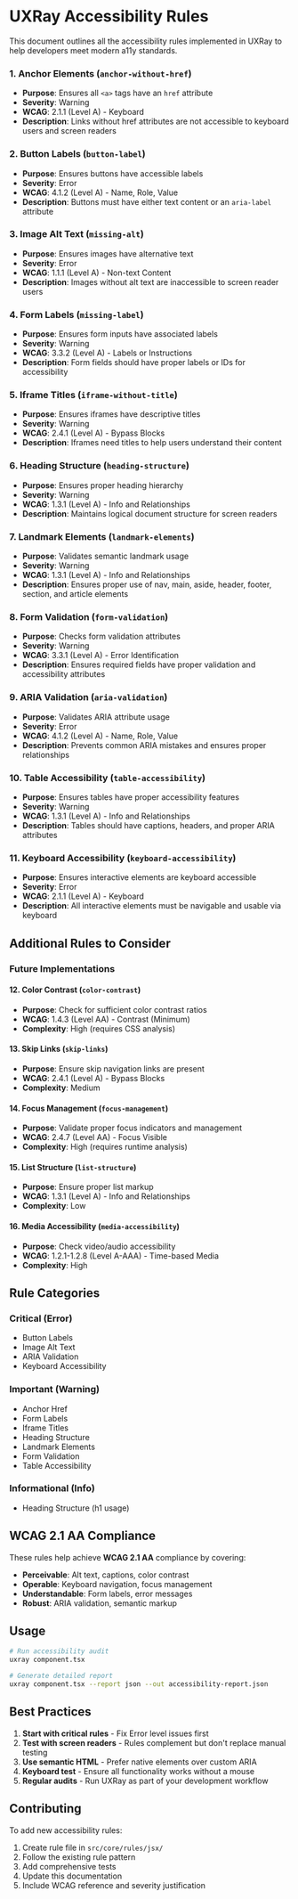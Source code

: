# UXRay Accessibility Rules

This document outlines all the accessibility rules implemented in UXRay to help developers meet modern a11y standards.

### 1. **Anchor Elements** (`anchor-without-href`)
- **Purpose**: Ensures all `<a>` tags have an `href` attribute
- **Severity**: Warning
- **WCAG**: 2.1.1 (Level A) - Keyboard
- **Description**: Links without href attributes are not accessible to keyboard users and screen readers

### 2. **Button Labels** (`button-label`)
- **Purpose**: Ensures buttons have accessible labels
- **Severity**: Error
- **WCAG**: 4.1.2 (Level A) - Name, Role, Value
- **Description**: Buttons must have either text content or an `aria-label` attribute

### 3. **Image Alt Text** (`missing-alt`)
- **Purpose**: Ensures images have alternative text
- **Severity**: Error
- **WCAG**: 1.1.1 (Level A) - Non-text Content
- **Description**: Images without alt text are inaccessible to screen reader users

### 4. **Form Labels** (`missing-label`)
- **Purpose**: Ensures form inputs have associated labels
- **Severity**: Warning
- **WCAG**: 3.3.2 (Level A) - Labels or Instructions
- **Description**: Form fields should have proper labels or IDs for accessibility

### 5. **Iframe Titles** (`iframe-without-title`)
- **Purpose**: Ensures iframes have descriptive titles
- **Severity**: Warning
- **WCAG**: 2.4.1 (Level A) - Bypass Blocks
- **Description**: Iframes need titles to help users understand their content

### 6. **Heading Structure** (`heading-structure`)
- **Purpose**: Ensures proper heading hierarchy
- **Severity**: Warning
- **WCAG**: 1.3.1 (Level A) - Info and Relationships
- **Description**: Maintains logical document structure for screen readers

### 7. **Landmark Elements** (`landmark-elements`)
- **Purpose**: Validates semantic landmark usage
- **Severity**: Warning
- **WCAG**: 1.3.1 (Level A) - Info and Relationships
- **Description**: Ensures proper use of nav, main, aside, header, footer, section, and article elements

### 8. **Form Validation** (`form-validation`)
- **Purpose**: Checks form validation attributes
- **Severity**: Warning
- **WCAG**: 3.3.1 (Level A) - Error Identification
- **Description**: Ensures required fields have proper validation and accessibility attributes

### 9. **ARIA Validation** (`aria-validation`)
- **Purpose**: Validates ARIA attribute usage
- **Severity**: Error
- **WCAG**: 4.1.2 (Level A) - Name, Role, Value
- **Description**: Prevents common ARIA mistakes and ensures proper relationships

### 10. **Table Accessibility** (`table-accessibility`)
- **Purpose**: Ensures tables have proper accessibility features
- **Severity**: Warning
- **WCAG**: 1.3.1 (Level A) - Info and Relationships
- **Description**: Tables should have captions, headers, and proper ARIA attributes

### 11. **Keyboard Accessibility** (`keyboard-accessibility`)
- **Purpose**: Ensures interactive elements are keyboard accessible
- **Severity**: Error
- **WCAG**: 2.1.1 (Level A) - Keyboard
- **Description**: All interactive elements must be navigable and usable via keyboard

## Additional Rules to Consider

### Future Implementations

#### 12. **Color Contrast** (`color-contrast`)
- **Purpose**: Check for sufficient color contrast ratios
- **WCAG**: 1.4.3 (Level AA) - Contrast (Minimum)
- **Complexity**: High (requires CSS analysis)

#### 13. **Skip Links** (`skip-links`)
- **Purpose**: Ensure skip navigation links are present
- **WCAG**: 2.4.1 (Level A) - Bypass Blocks
- **Complexity**: Medium

#### 14. **Focus Management** (`focus-management`)
- **Purpose**: Validate proper focus indicators and management
- **WCAG**: 2.4.7 (Level AA) - Focus Visible
- **Complexity**: High (requires runtime analysis)

#### 15. **List Structure** (`list-structure`)
- **Purpose**: Ensure proper list markup
- **WCAG**: 1.3.1 (Level A) - Info and Relationships
- **Complexity**: Low

#### 16. **Media Accessibility** (`media-accessibility`)
- **Purpose**: Check video/audio accessibility
- **WCAG**: 1.2.1-1.2.8 (Level A-AAA) - Time-based Media
- **Complexity**: High

## Rule Categories

### **Critical (Error)**
- Button Labels
- Image Alt Text
- ARIA Validation
- Keyboard Accessibility

### **Important (Warning)**
- Anchor Href
- Form Labels
- Iframe Titles
- Heading Structure
- Landmark Elements
- Form Validation
- Table Accessibility

### **Informational (Info)**
- Heading Structure (h1 usage)

## WCAG 2.1 AA Compliance

These rules help achieve **WCAG 2.1 AA** compliance by covering:

- **Perceivable**: Alt text, captions, color contrast
- **Operable**: Keyboard navigation, focus management
- **Understandable**: Form labels, error messages
- **Robust**: ARIA validation, semantic markup

## Usage

```bash
# Run accessibility audit
uxray component.tsx

# Generate detailed report
uxray component.tsx --report json --out accessibility-report.json
```

## Best Practices

1. **Start with critical rules** - Fix Error level issues first
2. **Test with screen readers** - Rules complement but don't replace manual testing
3. **Use semantic HTML** - Prefer native elements over custom ARIA
4. **Keyboard test** - Ensure all functionality works without a mouse
5. **Regular audits** - Run UXRay as part of your development workflow

## Contributing

To add new accessibility rules:

1. Create rule file in `src/core/rules/jsx/`
2. Follow the existing rule pattern
3. Add comprehensive tests
4. Update this documentation
5. Include WCAG reference and severity justification 
